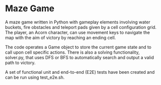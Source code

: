 # Maze Game

A maze game written in Python with gameplay elements involving water buckets, 
fire obstacles and teleport pads given by a cell configuration grid. The player, 
an Acorn character, can use movement keys to navigate the map with the aim of 
victory by reaching an ending cell. 

The code operates a Game object to store the current game state and to call
upon cell specific actions. There is also a solving functionality, solver.py,
that uses DFS or BFS to automatically search and output a valid path to victory.

A set of functional unit and end-to-end (E2E) tests have been created and can be run
using test_e2e.sh.